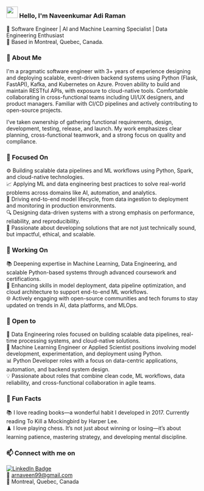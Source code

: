 ### <img src="https://media.giphy.com/media/hvRJCLFzcasrR4ia7z/giphy.gif" width="30px"> Hello, I'm Naveenkumar Adi Raman

🔧 Software Engineer | AI and Machine Learning Specialist | Data Engineering Enthusiast </br> 
📍 Based in Montreal, Quebec, Canada.


### 🚀 About Me

I'm a pragmatic software engineer with 3+ years of experience designing and deploying scalable, event-driven backend systems using Python (Flask, FastAPI), Kafka, and Kubernetes on Azure. Proven ability to build and maintain RESTful APIs, with exposure to cloud-native tools. Comfortable collaborating in cross-functional teams including UI/UX designers, and product managers. Familiar with CI/CD pipelines and actively contributing to open-source projects.

I’ve taken ownership of gathering functional requirements, design, development, testing, release, and launch. My work emphasizes clear planning, cross-functional teamwork, and a strong focus on quality and compliance.


### 🎯 Focused On

⚙️ Building scalable data pipelines and ML workflows using Python, Spark, and cloud-native technologies. </br>
📈 Applying ML and data engineering best practices to solve real-world problems across domains like AI, automation, and analytics. </br>
🧠 Driving end-to-end model lifecycle, from data ingestion to deployment and monitoring in production environments. </br>
🔍 Designing data-driven systems with a strong emphasis on performance, reliability, and reproducibility. </br>
🚀 Passionate about developing solutions that are not just technically sound, but impactful, ethical, and scalable. </br>


### 🔭 Working On
 
📚 Deepening expertise in Machine Learning, Data Engineering, and scalable Python-based systems through advanced coursework and certifications. </br>
🧠 Enhancing skills in model deployment, data pipeline optimization, and cloud architecture to support end-to-end ML workflows. </br>
🌐 Actively engaging with open-source communities and tech forums to stay updated on trends in AI, data platforms, and MLOps. </br>


### 🌱 Open to

🎯 Data Engineering roles focused on building scalable data pipelines, real-time processing systems, and cloud-native solutions. </br>
🧠 Machine Learning Engineer or Applied Scientist positions involving model development, experimentation, and deployment using Python. </br>
📊 Python Developer roles with a focus on data-centric applications, automation, and backend system design. </br>
💡 Passionate about roles that combine clean code, ML workflows, data reliability, and cross-functional collaboration in agile teams. </br>


### 💬 Fun Facts

📚 I love reading books—a wonderful habit I developed in 2017. Currently reading To Kill a Mockingbird by Harper Lee. </br>
♟️ I love playing chess. It’s not just about winning or losing—it’s about learning patience, mastering strategy, and developing mental discipline. </br>



### 📫 Connect with me on

[![LinkedIn Badge](https://img.shields.io/badge/-LinkedIn-blue?style=flat-square&logo=Linkedin&logoColor=white&link=https://www.linkedin.com/in/suryakumardevarajan/)](https://www.linkedin.com/in/naveen99/)  
📧 arnaveen99@gmail.com  
📍 Montreal, Quebec, Canada
